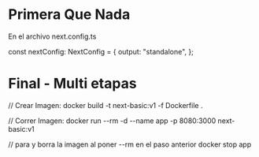
# Primera Que Nada

En el archivo next.config.ts

const nextConfig: NextConfig = {
  output: "standalone",
};



# Final - Multi etapas
// Crear Imagen:
docker build -t next-basic:v1 -f Dockerfile .

// Correr Imagen:
docker run --rm -d --name app -p 8080:3000 next-basic:v1 

// para y borra la imagen al poner --rm en el paso anterior
docker stop app